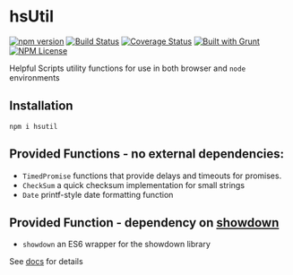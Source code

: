 hsUtil 
========
[![npm version](https://badge.fury.io/js/hsutil.svg)](https://badge.fury.io/js/hsutil) 
[![Build Status](https://travis-ci.org/HelpfulScripts/hsUtil.svg?branch=master)](https://travis-ci.org/HelpfulScripts/hsUtil)
[![Coverage Status](https://coveralls.io/repos/github/HelpfulScripts/hsUtil/badge.svg)](https://coveralls.io/github/HelpfulScripts/hsUtil)
[![Built with Grunt](https://cdn.gruntjs.com/builtwith.svg)](https://gruntjs.com/) 
[![NPM License](https://img.shields.io/badge/license-MIT-brightgreen.svg)](https://www.npmjs.com/package/hsutil) 

Helpful Scripts utility functions for use in both browser and `node` environments

## Installation
`npm i hsutil`

## Provided Functions - no external dependencies:
- `TimedPromise` functions that provide delays and timeouts for promises.
- `CheckSum` a quick checksum implementation for small strings
- `Date` printf-style date formatting function

## Provided Function - dependency on [showdown](https://www.npmjs.com/package/showdown)
- `showdown` an ES6 wrapper for the showdown library

See [docs](https://helpfulscripts.github.io/hsUtil#!/api/hsUtil/0) for details
